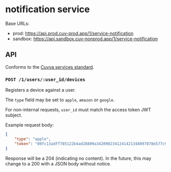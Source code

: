 # notification service

Base URLs:

- prod: https://api.prod.cuv-prod.app/1/service-notification
- sandbox: https://api.sandbox.cuv-nonprod.app/1/service-notification

## API

Conforms to the [Cuvva services standard][1].

### `POST /1/users/:user_id/devices`

Registers a device against a user.

The `type` field may be set to `apple`, `amazon` or `google`.

For non-internal requests, `user_id` must match the access token JWT subject.

Example request body:

```json
{
	"type": "apple",
	"token": "00fc13adff785122b4ad28809a3420982341241421348097878e577c991de8f0"
}
```

Response will be a 204 (indicating no content). In the future, this may change
to a 200 with a JSON body without notice.

[1]: https://github.com/cuvva/standards/blob/master/services.md
